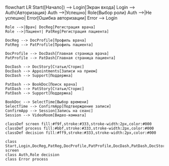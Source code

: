 flowchart LR
    Start([Начало]) --> Login[Экран входа]
    Login --> Auth{Авторизация}
    Auth -->|Успешно| Role{Выбор роли}
    Auth -->|Не успешно| Error[Ошибка авторизации]
    Error --> Login
    
    Role -->|Врач| DocReg[Регистрация врача]
    Role -->|Пациент| PatReg[Регистрация пациента]
    
    DocReg --> DocProfile[Профиль врача]
    PatReg --> PatProfile[Профиль пациента]
    
    DocProfile --> DocDash[Главная страница врача]
    PatProfile --> PatDash[Главная страница пациента]
    
    DocDash --> DocStory[Статьи/Сторис]
    DocDash --> Appointments[Записи на прием]
    DocDash --> Support[Поддержка]
    
    PatDash --> BookDoc[Поиск врача]
    PatDash --> PatStory[Статьи/Сторис]
    PatDash --> Support[Поддержка]
    
    BookDoc --> SelectTime[Выбор времени]
    SelectTime --> ConfirmApp[Подтверждение записи]
    ConfirmApp --> Session[Запись на сеанс]
    Session --> VideoRoom[Видео-комната]
    
    classDef screen fill:#f9f,stroke:#333,stroke-width:2px,color:#000
    classDef process fill:#bbf,stroke:#333,stroke-width:2px,color:#000
    classDef decision fill:#ff9,stroke:#333,stroke-width:2px,color:#000
    
    class Start,Login,DocReg,PatReg,DocProfile,PatProfile,DocDash,PatDash,DocStory,PatStory,Appointments,BookDoc,SelectTime,ConfirmApp,Session,VideoRoom screen
    class Auth,Role decision
    class Error process